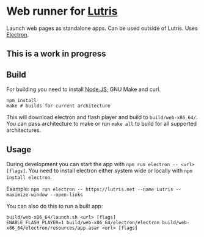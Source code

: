Web runner for [Lutris](https://lutris.net/)
===

Launch web pages as standalone apps. Can be used outside of Lutris. Uses [Electron](http://electron.atom.io/).

This is a work in progress
---

Build
---
For building you need to install [Node.JS](https://nodejs.org/), GNU Make and curl.

```
npm install
make # builds for current architecture
```
This will download electron and flash player and build to `build/web-x86_64/`. You can pass architecture to make or run `make all` to build for all supported architectures.

Usage
---
During development you can start the app with `npm run electron -- <url> [flags]`. You need to install electron either system wide or locally with `npm install electron`.

Example: `npm run electron -- https://lutris.net --name Lutris --maximize-window --open-links`

You can also do this to run a built app:

```
build/web-x86_64/launch.sh <url> [flags]
ENABLE_FLASH_PLAYER=1 build/web-x86_64/electron/electron build/web-x86_64/electron/resources/app.asar <url> [flags]
```
